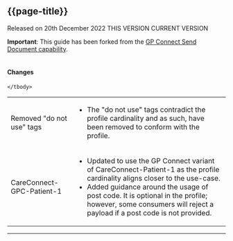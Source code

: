 ## {{page-title}}

<span class="nhsd-a-tag nhsd-a-tag--bg-light-blue">Released on 20th December 2022</span>
<span class="nhsd-a-tag nhsd-a-tag--bg-light-green">THIS VERSION</span>
<span class="nhsd-a-tag nhsd-a-tag--bg-light-red">CURRENT VERSION</span>

<div class="nhsd-a-box nhsd-a-box--bg-light-yellow nhsd-!t-margin-bottom-6 nhsd-t-body">
    <b>Important</b>: This guide has been forked from the <a href="https://simplifier.net/guide/gp-connect-send-document">GP Connect Send Document capability</a>.
</div>


<br />

#### Changes

<table>
    <tbody>
        <!-- Removed "do not use" tags  -->
        <tr>
            <td class="nhsd-m-table__highlighted-items">Removed "do not use" tags</td>
            <td>
                <ul>
                    <li>The "do not use" tags contradict the profile cardinality and as such, have been removed to conform with the profile.
</li>
                </ul>
            </td>
        </tr>
        <!-- CareConnect-GPC-Patient-1 -->
        <tr>
            <td class="nhsd-m-table__highlighted-items">CareConnect-GPC-Patient-1</td>
            <td>
                <ul>
                    <li>Updated to use the GP Connect variant of CareConnect-Patient-1 as the profile cardinality aligns closer to the use-case.</li>
                    <li>Added guidance around the usage of post code. It is optional in the profile; however, some consumers will reject a payload if a post code is not provided.
                </ul>
            </td>
        </tr>
        
    </tbody>
</table>

---